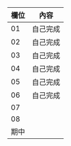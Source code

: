 欄位 | 內容
-----|--------
 01 | 自己完成
 02 | 自己完成
 03 | 自己完成
 04 | 自己完成
 05 | 自己完成
 06 | 自己完成
 07 | 
 08 | 
 期中 | 